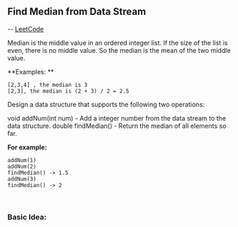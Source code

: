 ## Find Median from Data Stream

--
[LeetCode](https://leetcode.com/problems/find-median-from-data-stream/description/)

Median is the middle value in an ordered integer list. If the size of the list is even, there is no middle value. So the median is the mean of the two middle value.

**Examples: **
    
    [2,3,4] , the median is 3
    [2,3], the median is (2 + 3) / 2 = 2.5

Design a data structure that supports the following two operations:

void addNum(int num) - Add a integer number from the data stream to the data structure.
double findMedian() - Return the median of all elements so far.

**For example:**
    
    addNum(1)
    addNum(2)
    findMedian() -> 1.5
    addNum(3) 
    findMedian() -> 2
    
<br>

### Basic Idea:
